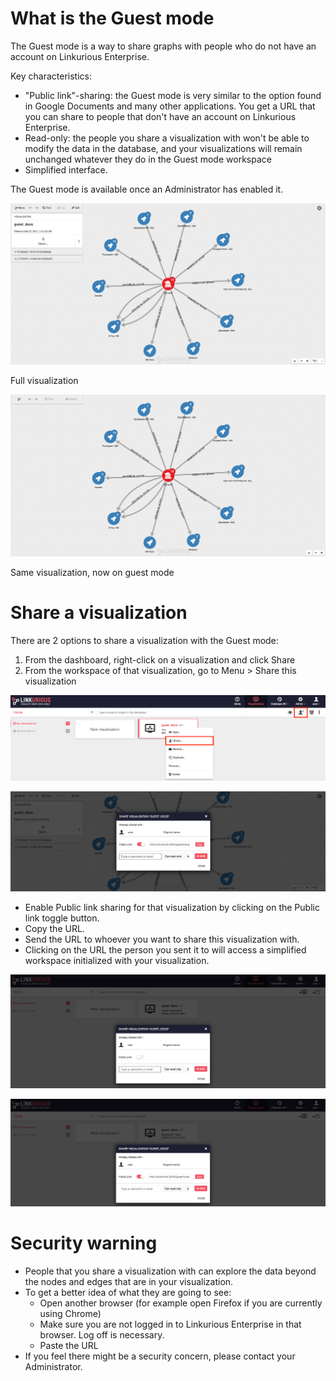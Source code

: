 # What is the Guest mode
The Guest mode is a way to share graphs with people who do not have an account on Linkurious Enterprise.

Key characteristics:
- "Public link"-sharing: the Guest mode is very similar to the option found in Google Documents and many other applications. You get a URL that you can share to people that don't have an account on Linkurious Enterprise.
- Read-only: the people you share a visualization with won't be able to modify the data in the database, and your visualizations will remain unchanged whatever they do in the Guest mode workspace
- Simplified interface.

The Guest mode is available once an Administrator has enabled it.

![](full_lke.png)

Full visualization

![](guest_lke.png)

Same visualization, now on guest mode

# Share a visualization
There are 2 options to share a visualization with the Guest mode:
1. From the dashboard, right-click on a visualization and click Share
2. From the workspace of that visualization, go to Menu > Share this visualization

![](guest_enable_share.png)

![](guest_enable_share_from_vis.png)

- Enable Public link sharing for that visualization by clicking on the Public link toggle button.
- Copy the URL.
- Send the URL to whoever you want to share this visualization with.
- Clicking on the URL the person you sent it to will access a simplified workspace initialized with your visualization.

![](guest_enable_share_open.png)

![](guest_enable_share_enabled.png)

# Security warning
- People that you share a visualization with can explore the data beyond the nodes and edges that are in your visualization.
- To get a better idea of what they are going to see:
  - Open another browser (for example open Firefox if you are currently using Chrome)
  - Make sure you are not logged in to Linkurious Enterprise in that browser. Log off is necessary.
  - Paste the URL
- If you feel there might be a security concern, please contact your Administrator.
